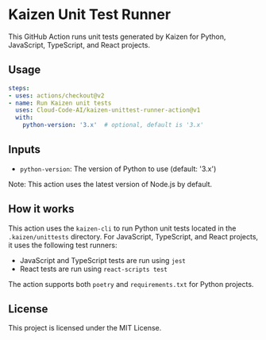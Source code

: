 # Kaizen Unit Test Runner

This GitHub Action runs unit tests generated by Kaizen for Python, JavaScript, TypeScript, and React projects.

## Usage

```yaml
steps:
- uses: actions/checkout@v2
- name: Run Kaizen unit tests
  uses: Cloud-Code-AI/kaizen-unittest-runner-action@v1
  with:
    python-version: '3.x'  # optional, default is '3.x'
```

## Inputs

- `python-version`: The version of Python to use (default: '3.x')

Note: This action uses the latest version of Node.js by default.

## How it works

This action uses the `kaizen-cli` to run Python unit tests located in the `.kaizen/unittests` directory. For JavaScript, TypeScript, and React projects, it uses the following test runners:

- JavaScript and TypeScript tests are run using `jest`
- React tests are run using `react-scripts test`

The action supports both `poetry` and `requirements.txt` for Python projects.

## License

This project is licensed under the MIT License.